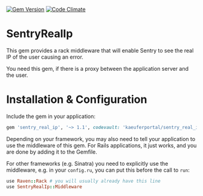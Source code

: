 [![Gem Version](https://badge.fury.io/rb/sentry_real_ip.svg)](https://badge.fury.io/rb/sentry_real_ip)
[![Code Climate](https://codeclimate.com/github/kaeuferportal/sentry_real_ip/badges/gpa.svg)](https://codeclimate.com/github/kaeuferportal/sentry_real_ip)

# SentryRealIp

This gem provides a rack middleware that will enable Sentry
to see the real IP of the user causing an error.

You need this gem, if there is a proxy between the application server
and the user.

# Installation & Configuration

Include the gem in your application:

````ruby
gem 'sentry_real_ip', '~> 1.1', codevault: 'kaeuferportal/sentry_real_ip'
````

Depending on your framework, you may also need to tell your application
to use the middleware of this gem. For Rails applications, it just works,
and you are done by adding it to the Gemfile. 

For other frameworks (e.g. Sinatra) you need to explicitly use the
middleware, e.g. in your `config.ru`, you can put this before the
call to `run`:

````ruby
use Raven::Rack # you will usually already have this line
use SentryRealIp::Middleware
````
